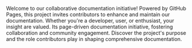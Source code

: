 Welcome to our collaborative documentation initiative! Powered by GitHub Pages, this project invites contributors to enhance and maintain our documentation. Whether you're a developer, user, or enthusiast, your insight are valued. Its page-driven documentation initiative, fostering collaboration and community engagement. Discover the project's purpose and the role contributors play in shaping comprehensive documentation.
